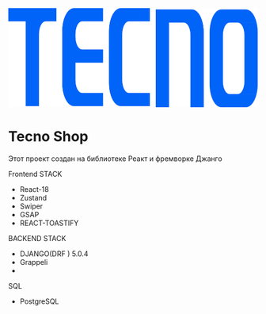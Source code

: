 <img src="https://github.com/Mako135/techno-shop/blob/main/frontend/src/assets/logo.png" alt="Alt Text" height="200" object-fit="contain">

# Tecno Shop

Этот проект создан на библиотеке Реакт и фремворке Джанго

Frontend STACK
- React-18
- Zustand
- Swiper
- GSAP
- REACT-TOASTIFY

BACKEND STACK
- DJANGO(DRF ) 5.0.4
- Grappeli
- 

SQL
- PostgreSQL

